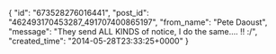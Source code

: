  {
   "id": "673528276016441",
   "post_id": "462493170453287_491707400865197",
   "from_name": "Pete Daoust",
   "message": "They send ALL KINDS of notice, I do the same.... !! :/",
   "created_time": "2014-05-28T23:33:25+0000"
 }
